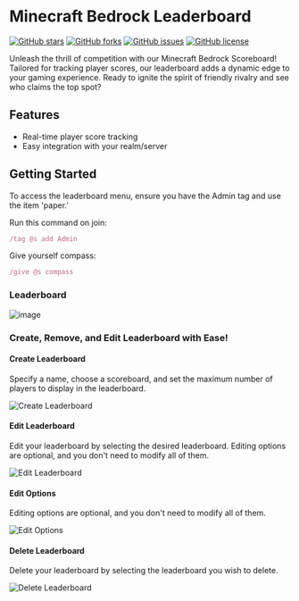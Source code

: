 # Minecraft Bedrock Leaderboard

[![GitHub stars](https://img.shields.io/github/stars/THEBOSS9345/Leaderboard.svg?style=for-the-badge)](https://github.com/THEBOSS9345/Leaderboard/stargazers)
[![GitHub forks](https://img.shields.io/github/forks/THEBOSS9345/Leaderboard.svg?style=for-the-badge)](https://github.com/THEBOSS9345/Leaderboard/network)
[![GitHub issues](https://img.shields.io/github/issues/THEBOSS9345/Leaderboard.svg?style=for-the-badge)](https://github.com/THEBOSS9345/Leaderboard/issues)
[![GitHub license](https://img.shields.io/github/license/THEBOSS9345/Leaderboard.svg?style=for-the-badge)](https://github.com/THEBOSS9345/Leaderboard/blob/master/LICENSE)

Unleash the thrill of competition with our Minecraft Bedrock Scoreboard! Tailored for tracking player scores, our leaderboard adds a dynamic edge to your gaming experience. Ready to ignite the spirit of friendly rivalry and see who claims the top spot?

## Features

- Real-time player score tracking
- Easy integration with your realm/server

## Getting Started

To access the leaderboard menu, ensure you have the Admin tag and use the item 'paper.'

Run this command on join:
```js
/tag @s add Admin
```

Give yourself compass:
```js
/give @s compass
```
### Leaderboard 
![image](https://github.com/THEBOSS9345/Leaderboard/assets/125090249/ec76586e-5bc8-4a86-a883-f73fd7109c50)


### Create, Remove, and Edit Leaderboard with Ease!

#### Create Leaderboard

Specify a name, choose a scoreboard, and set the maximum number of players to display in the leaderboard.

![Create Leaderboard](https://github.com/THEBOSS9345/Leaderboard/assets/125090249/4318c566-5799-4012-9d16-2224e3886294)

#### Edit Leaderboard

Edit your leaderboard by selecting the desired leaderboard. Editing options are optional, and you don't need to modify all of them.

![Edit Leaderboard](https://github.com/THEBOSS9345/Leaderboard/assets/125090249/d4449150-c5c2-4963-8dca-48c41848b4fc)

#### Edit Options

Editing options are optional, and you don't need to modify all of them.

![Edit Options](https://github.com/THEBOSS9345/Leaderboard/assets/125090249/fffbf237-3c25-4280-8c55-88d006343e2f)

#### Delete Leaderboard

Delete your leaderboard by selecting the leaderboard you wish to delete.

![Delete Leaderboard](https://github.com/THEBOSS9345/Leaderboard/assets/125090249/8b2c2f43-c02b-46f4-918b-bc6a0a08930c)